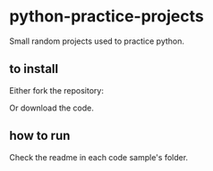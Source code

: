 # python-practice-projects
Small random projects used to practice python.

## to install

Either fork the repository:

Or download the code.

## how to run
 Check the readme in each code sample's folder.
